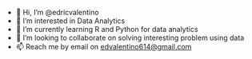 - 👋 Hi, I’m @edricvalentino
- 👀 I’m interested in Data Analytics
- 🌱 I’m currently learning R and Python for data analytics
- 💞️ I’m looking to collaborate on solving interesting problem using data
- 📫 Reach me by email on edvalentino614@gmail.com

<!---
edricvalentino/edricvalentino is a ✨ special ✨ repository because its `README.md` (this file) appears on your GitHub profile.
You can click the Preview link to take a look at your changes.
--->
